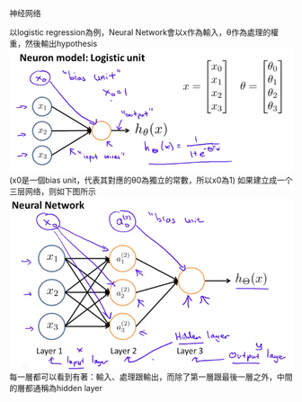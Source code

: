 神经网络

以logistic regression為例，Neural Network會以x作為輸入，θ作為處理的權重，然後輸出hypothesis
![](/机器学习/images/27.png)
(x0是一個bias unit，代表其對應的θ0為獨立的常數，所以x0為1)
如果建立成一个三层网络，则如下图所示
![](/机器学习/images/28.png)
每一層都可以看到有著：輸入、處理跟輸出，而除了第一層跟最後一層之外，中間的層都通稱為hidden layer